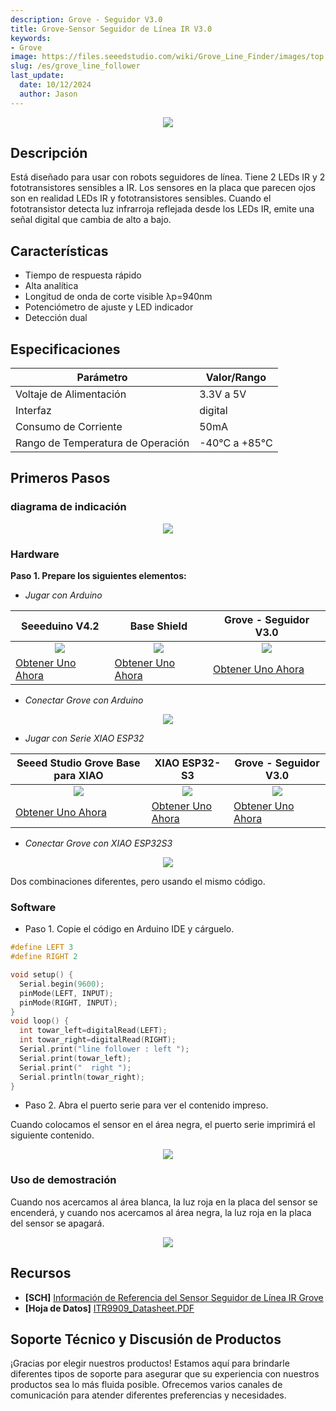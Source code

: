 ```yaml
---
description: Grove - Seguidor V3.0
title: Grove-Sensor Seguidor de Línea IR V3.0 
keywords:
- Grove
image: https://files.seeedstudio.com/wiki/Grove_Line_Finder/images/top.jpg
slug: /es/grove_line_follower
last_update:
  date: 10/12/2024
  author: Jason
---
```


<div align="center"><img width={800} src="https://files.seeedstudio.com/wiki/Grove_Line_Finder/images/top.jpg" /></div>


## Descripción

Está diseñado para usar con robots seguidores de línea. Tiene 2 LEDs IR y 2 fototransistores sensibles a IR. Los sensores en la placa que parecen ojos son en realidad LEDs IR y fototransistores sensibles. Cuando el fototransistor detecta luz infrarroja reflejada desde los LEDs IR, emite una señal digital que cambia de alto a bajo.


## Características
- Tiempo de respuesta rápido
- Alta analítica
- Longitud de onda de corte visible λp=940nm
- Potenciómetro de ajuste y LED indicador
- Detección dual

                                                                                                                                     
## Especificaciones

| Parámetro                  | Valor/Rango                                                   |
|----------------------------|---------------------------------------------------------------|
| Voltaje de Alimentación    |  3.3V a 5V                                                   |
| Interfaz                   | digital                                                       |
| Consumo de Corriente       |50mA                                                           |
| Rango de Temperatura de Operación| -40°C a +85°C                                                |


## Primeros Pasos

### diagrama de indicación
<div align="center"><img width={600} src="https://files.seeedstudio.com/wiki/Grove_Line_Finder/img/111111.png"/></div>

### Hardware

**Paso 1. Prepare los siguientes elementos:**

- _Jugar con Arduino_

| Seeeduino V4.2 | Base Shield|  Grove - Seguidor V3.0 |
|--------------|-------------|-----------------|
|<div align="center"><img width={1000} src="https://files.seeedstudio.com/wiki/Grove_Light_Sensor/images/gs_1.jpg"/></div>|<div align="center"><img width={1000} src="https://files.seeedstudio.com/wiki/Grove_Light_Sensor/images/gs_4.jpg" /></div>|<div align="center"><img width={1000} src="https://files.seeedstudio.com/wiki/Grove_Line_Finder/img/line_finder_s.jpg" /></div>|
|[Obtener Uno Ahora](https://www.seeedstudio.com/Seeeduino-V4.2-p-2517.html)|[Obtener Uno Ahora](https://www.seeedstudio.com/Base-Shield-V2-p-1378.html)|[Obtener Uno Ahora](https://www.seeedstudio.com/Grove-Line-Finder-v1.1-p-2712.html)|

- _Conectar Grove con Arduino_

<div align="center"><img width={700} src="https://files.seeedstudio.com/wiki/Grove_Line_Follower/8.png" /></div>

- _Jugar con Serie XIAO ESP32_

| Seeed Studio Grove Base para XIAO| XIAO ESP32-S3|  Grove - Seguidor V3.0 |
|--------------|-------------|-----------------|
|<div align="center"><img width={1000} src="https://files.seeedstudio.com/wiki/Grove-Shield-for-Seeeduino-XIAO/img/xiao_-Thumbnail-27.png"/></div>|<div align="center"><img width={1000} src="https://files.seeedstudio.com/wiki/SeeedStudio-XIAO-ESP32S3/img/xiaoesp32s3.jpg" /></div>|<div align="center"><img width={1000} src="https://files.seeedstudio.com/wiki/Grove_Line_Finder/img/line_finder_s.jpg" /></div>|
|[Obtener Uno Ahora](https://www.seeedstudio.com/Grove-Shield-for-Seeeduino-XIAO-p-4621.html)|[Obtener Uno Ahora](https://www.seeedstudio.com/XIAO-ESP32S3-p-5627.html)|[Obtener Uno Ahora](https://www.seeedstudio.com/Grove-Line-Finder-v1.1-p-2712.html)|

- _Conectar Grove con XIAO ESP32S3_

<div align="center"><img width={700} src="https://files.seeedstudio.com/wiki/Grove_Line_Follower/7.png" /></div>

Dos combinaciones diferentes, pero usando el mismo código.

### Software

- Paso 1. Copie el código en Arduino IDE y cárguelo.

```c
#define LEFT 3
#define RIGHT 2

void setup() {
  Serial.begin(9600);
  pinMode(LEFT, INPUT);
  pinMode(RIGHT, INPUT);
}
void loop() {
  int towar_left=digitalRead(LEFT);
  int towar_right=digitalRead(RIGHT);
  Serial.print("line follower : left ");
  Serial.print(towar_left);
  Serial.print("  right ");
  Serial.println(towar_right);
}
```
- Paso 2. Abra el puerto serie para ver el contenido impreso.

Cuando colocamos el sensor en el área negra, el puerto serie imprimirá el siguiente contenido.

<div align="center"><img width={700} src="https://files.seeedstudio.com/wiki/Grove_Line_Follower/2.png" /></div>

### Uso de demostración

Cuando nos acercamos al área blanca, la luz roja en la placa del sensor se encenderá, y cuando nos acercamos al área negra, la luz roja en la placa del sensor se apagará.

<div align="center"><img width={600} src="https://files.seeedstudio.com/wiki/Grove_Line_Follower/5.gif" /></div>


## Recursos

* **[SCH]** [Información de Referencia del Sensor Seguidor de Línea IR Grove](https://files.seeedstudio.com/wiki/Grove_Line_Follower/SCH.pdf)
* **[Hoja de Datos]**  [ITR9909_Datasheet.PDF](https://files.seeedstudio.com/wiki/Grove_Line_Follower/datasheet.pdf)


## Soporte Técnico y Discusión de Productos

¡Gracias por elegir nuestros productos! Estamos aquí para brindarle diferentes tipos de soporte para asegurar que su experiencia con nuestros productos sea lo más fluida posible. Ofrecemos varios canales de comunicación para atender diferentes preferencias y necesidades.

<div class="button_tech_support_container">
<a href="https://forum.seeedstudio.com/" class="button_forum"></a> 
<a href="https://www.seeedstudio.com/contacts" class="button_email"></a>
</div>

<div class="button_tech_support_container">
<a href="https://discord.gg/eWkprNDMU7" class="button_discord"></a> 
<a href="https://github.com/Seeed-Studio/wiki-documents/discussions/69" class="button_discussion"></a></div>